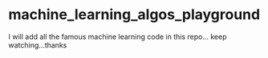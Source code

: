 # machine_learning_algos_playground

I will add all the famous machine learning code in this repo... keep watching...thanks
